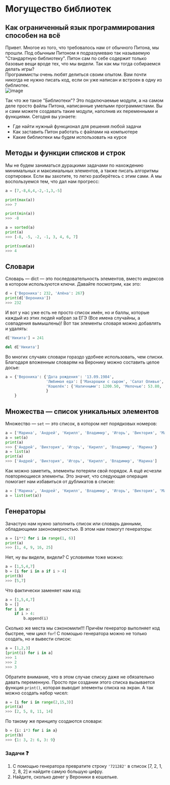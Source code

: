 # Могущество библиотек
## Как ограниченный язык программирования способен на всё
Привет. Многое из того, что требовалось нам от обычного Питона, мы прошли. Под обычным Питоном я подразумеваю так называемую "Стандартную библиотеку". Питон сам по себе содержит только базовые вещи вроде тех, что мы видели. Так как мы тогда собираемся делать игры?  
Программисты очень любят делиться своим опытом. Вам почти никогда не нужно писать код, если он уже написан и встроен в одну из библиотек.  
![image](https://user-images.githubusercontent.com/56085790/138620237-c7fdd27e-8107-4a53-9f60-c1b54afee077.png)

Так что же такое "Библиотеки"? Это подключаемые модули, а на самом деле просто файлы Питона, написанные умелыми программистами. Вы и сами можете создавать такие модули, наполнив их переменными и функциями. Сегодня вы узнаете:
- Где найти нужный функционал для решения любой задачи
- Как заставить Питон работать с файлами на компьютере
- Какие библиотеки мы будем использовать на курсе

## Методы и функции списков и строк
Мы не будем заниматься дурацкими задачами по нахождению минимальных и максимальных элементов, а также писать алгоритмы сортировки. Если вы захотите, то легко разберётесь с этим сами. А мы воспользуемся тем, что дал нам прогресс:

```py
a = [7,-8,6,4,-2,-1,3,-5]

print(max(a))
>>> 7

print(min(a))
>>> -8

a = sorted(a)
print(a)
>>> [-8, -5, -2, -1, 3, 4, 6, 7]

print(sum(a))
>>> 4
```
## Словари
Словарь — dict — это последовательность элементов, вместо индексов в котором используются ключи. Давайте посмотрим, как это:
```py
d = {'Вероника': 232, 'Алёна': 267}
print(d['Вероника'])
>>> 232
```
И вот у нас уже есть не просто список имён, но и баллы, которые каждый из этих людей набрал за ЕГЭ (Все имена случайны, а совпадения вымышлены)! Вот так элементы словаря можно добавлять и удалять:
```py
d['Никита'] = 241

del d['Никита']
```
Во многих случаях словари гораздо удобнее использовать, чем списки. Благодаря вложенным словарям на Веронику можно составить целое досье:
```py
a = {'Вероника': {'Дата рождения': '13.09.1984',
                  'Любимая еда': ['Макарошки с сыром', 'Салат Оливье', 'Пицца Пепперони'],
                  'Кошелёк': {'Наличными': 1200.50, 'Мелочью': 53.80, 'В банке': 10712.00}
                  }
    }
```
## Множества — список уникальных элементов
Множество — `set` — это список, в котором нет порядковых номеров:
```py
a = ['Марина', 'Андрей', 'Кирилл', 'Владимир', 'Игорь', 'Виктория', 'Марина']
a = set(a)
print(a)
>>> {'Андрей', 'Виктория', 'Игорь', 'Кирилл', 'Владимир', 'Марина'}
a = list(a)
print(a)
>>> ['Андрей', 'Виктория', 'Игорь', 'Кирилл', 'Владимир', 'Марина']
```
Как можно заметить, элементы потеряли свой порядок. А ещё исчезли повторяющиеся элементы. Это значит, что следующая операция помогает нам избавиться от дубликатов в списке:
```py
a = ['Марина', 'Андрей', 'Кирилл', 'Владимир', 'Игорь', 'Виктория', 'Марина']
a = list(set(a))
```

## Генераторы
Зачастую нам нужно заполнить список или словарь данными, обладающими закономерностью. В этом нам помогут генераторы:
```py
a = [i**2 for i in range(1, 6)]
print(a)
>>> [1, 4, 9, 16, 25]
```
Нет, ну вы видели, видели? С условиями тоже можно:
```py
a = [1,5,4,7]
b = [i for i in a if i > 4]
print(b)
>>> [5,7]
```
Что фактически заменяет нам код:
```py
a = [1,5,4,7]
b = []
for i in a:
    if i > 4:
        b.append(i)
```
Сколько же места мы сэкономили!!! Причём генератор выполняет код быстрее, чем цикл `for`! С помощью генератора можно не только создать, но и вывести список:
```py
a = [1,2,3]
[print(i) for i in a]
>>> 1
>>> 2
>>> 3
```
Обратите внимание, что в этом случае списку даже не обязательно давать переменную. Просто при создании этого списка вызывается функция `print()`, которая выводит элементы списка на экран. 
А так можно создать набор чисел:
```py
a = [i for i in range(2,15,3)]
print(a)
>>> [2, 5, 8, 11, 14]
```
По такому же принципу создаются словари:
```py
b = {i: i*3 for i in a}
print(b)
>>> {1: 3, 2: 6, 3: 9}
```

### Задачи ❓
1. С помощью генератора превратите строку `'721282'` в список [7, 2, 1, 2, 8, 2] и найдите самую большую цифру.
2. Найдите, сколько денег у Вероники в кошельке.

